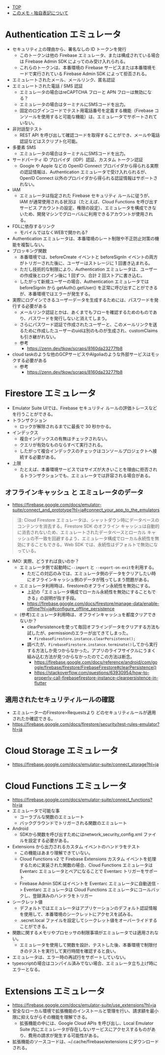 - [TOP](./README.md)
- [このメモ・独自表記について](../README.md)


# Authentication エミュレータ
* セキュリティ上の理由から、署名なしの ID トークンを発行
    * このトークンは他の Firebase エミュレータ、または構成されている場合は Firebase Admin SDK によってのみ受け入れられる。
    * これらのトークンは、本番環境の Firebase サービスまたは本番環境モードで実行されている Firebase Admin SDK によって拒否される。
* エミュレートされたメール、メールリンク、匿名認証
* エミュレートされた電話 / SMS 認証
    * エミュレータの場合はreCAPTCHA フローと APN フローは無効になる？
    * エミュレータの場合はターミナルにSMSコードを出力。
    * 固定のログインコードでテスト用電話番号を定義する機能（Firebase コンソールを使用すると可能な機能）は、エミュレータでサポートされていない。
* 非対話型テスト
    * REST API を呼び出して確認コードを取得することができ、メールや電話認証などはスクリプト化可能。
* 多要素 SMS
    * エミュレータの場合はターミナルにSMSコードを出力。
* サードパーティ ID プロバイダ（IDP）認証、カスタム トークン認証
    * Google や Apple などの OpenID Connect プロバイダから得られる実際の認証情報は、Authentication エミュレータで受け入れられるが、OpenID Connect 以外のプロバイダから得られる認証情報はサポートされない。
* IAM
    * エミュレータは指定された Firebase セキュリティ ルールに従うが、IAM が通常使用される状況は（たとえば、Cloud Functions を呼び出すサービス アカウントの設定、権限の設定）、エミュレータを構成できないため、開発マシンでグローバルに利用できるアカウントが使用される。
* FDLに依存するリンク
    * モバイルではなくWEBで開かれる?
* Authentication エミュレータは、本番環境のレート制限や不正防止対策の機能を複製しない。
* ブロッキング関数
    * 本番環境では、beforeCreate イベントと beforeSignIn イベントの両方がトリガーされた後に、ユーザーはストレージに 1 回書き込まれる。
    * ただし技術的な制限により、Authentication エミュレータは、ユーザーの作成後とログイン後に 1 回ずつ、合計 2 回ストアに書き込む。
    * したがって新規ユーザーの場合、Authentication エミュレータでは beforeSignIn から getAuth().getUser() を正常に呼び出すことができるが、本番環境ではエラーが発生する。
* 実際にログインできるユーザーデータを生成するためには、パスワードを発行する必要がある
    * メールリンク認証とかは、あくまでもフローを確認するためのものであり、パスワードを発行しないと消えてしまう。
    * さらにパスワード認証で作成されたユーザーと、このメールリンクを送るために作成したユーザーのuidは別のものが生成され、customClaimsも引き継がれない。
    * 参考
        *  https://zenn.dev/tkow/scraps/8160da23277fb8
* cloud taskのような他のGCPサービスやAlgoliaのような外部サービスはモックする必要がある
    * 参考
        * https://zenn.dev/tkow/scraps/8160da23277fb8


# Firestore エミュレータ
* Emulator Suite UIでは、Firebase セキュリティ ルールの評価トレースなどを行うことができる。
* トランザクション
    * ロックが解除されるまでに最長で 30 秒かかる。
* インデックス
    * 複合インデックスの有無はチェックされない。
    * クエリが有効なものならすべて実行される。
    * したがって複合インデックスのチェックはコンソールプロジェクトへ接続する必要がある。
* 上限
    * たとえば、本番環境サービスではサイズが大きいことを理由に拒否されるトランザクションでも、エミュレータでは許容される場合がある。
## オフラインキャッシュ と エミュレータのデータ
* https://firebase.google.com/docs/emulator-suite/connect_and_prototype?hl=ja#connect_your_app_to_the_emulators
>注: Cloud Firestore エミュレータは、シャットダウン時にデータベースのコンテンツを消去する。Firestore SDK のオフライン キャッシュは自動的に消去されないため、エミュレートされたデータベースとローカル キャッシュの不一致を回避するよう、エミュレータ構成でローカル永続性を無効にすることもできる。Web SDK では、永続性はデフォルトで無効になっている。
* IMO: 実際、どうすれば良いのか？
    * エミュレータ側で起動時に`--import` と `--export-on-exit`を利用する。
        * ただこの対応のみでは、エミュレータ側のデータをクリアしたい時にオフラインキャッシュ側のデータが残ってしまう問題がある。
    * エミュレータ利用時は、firestoreのオフライン永続性を無効にする。
        * 上記の「エミュレータ構成でローカル永続性を無効にすることもできる」の説明が指す手段。
        * https://firebase.google.com/docs/firestore/manage-data/enable-offline?hl=ja#configure_offline_persistence
    * (参考)エミュレータ利用時は、オフラインキャッシュを都度クリアできないか？
        * clearPersistenceを使って毎回オフラインデータをクリアする方法も試したが、permissionのエラーが出てきてしまった。
            * `FirebaseFirestore.instance.clearPersistence();`
        * 調べたが、`FirebaseFirestore.instance.terminate()`してから実行する方法しか見つからなかった。アプリのライフサイクルにうまく組み込む方法が見つからなかったのでこの方法は断念。
            * https://firebase.google.com/docs/reference/android/com/google/firebase/firestore/FirebaseFirestore#clearPersistence()
            * https://stackoverflow.com/questions/63930954/how-to-properly-call-firebasefirestore-instance-clearpersistence-in-flutter
## 適用されたセキュリティルールの確認
* エミュレーターのFirestore>Requestsより どのセキュリティルールが適用されたか確認できる。
* https://firebase.google.com/docs/firestore/security/test-rules-emulator?hl=ja

# Cloud Storage エミュレータ
* https://firebase.google.com/docs/emulator-suite/connect_storage?hl=ja

# Cloud Functions エミュレータ
* https://firebase.google.com/docs/emulator-suite/connect_functions?hl=ja
* エミュレータで可能な事
    * コーラブルな関数のエミュレート
    * バックグラウンドでトリガーされる関数のエミュレート
* Android
    * SDKから関数を呼び出すためにはnetwork_security_config.xml ファイルを設定する必要がある。
* Extensions から出力されるカスタム イベントのハンドラをテスト
    * この機能はあまり理解できていない。
    * Cloud Functions v2 で Firebase Extensions カスタム イベントを処理するために実装された関数の場合、Cloud Functions エミュレータは Eventarc エミュレータとペアになることで Eventarc トリガーをサポート
    * Firebase Admin SDK はイベントを Eventarc エミュレータに自動送信 -> Eventarc エミュレータは Cloud Functions エミュレータにコールバックし、登録済みのハンドラをトリガー
* シークレット値
    * デフォルトではエミュレータはアプリケーションのデフォルト認証情報を使用して、本番環境のシークレットにアクセスを試みる。
    * .secret.local ファイルを設定してシークレット値をオーバーライドすることができる。
* 関数に関するメモリやプロセッサの制限事項がエミュレータでは適用されない。
    * エミュレータを使用して関数を設計、テストした後、本番環境で制限付きのテストを実行して実行時間を確認すると良い。
* エミュレータは、エラー時の再試行をサポートしていない。
* typescriptの場合はコンパイル済みでない場合、エミュレータ立ち上げ時にエラーとなる。

# Extensions エミュレータ
* https://firebase.google.com/docs/emulator-suite/use_extensions?hl=ja
* 安全なローカル環境で拡張機能のインストールと管理を行い、請求額を最小限に抑えながらその機能を理解できる。
    * 拡張機能の中には、Google Cloud APIs を呼び出し、Local Emulator Suite 内にエミュレータが存在しないサービスにアクセスするものがあり、費用の請求が発生する可能性がある。
* 拡張機能のソースコードは、~/.cache/firebase/extensions にダウンロードされる。

